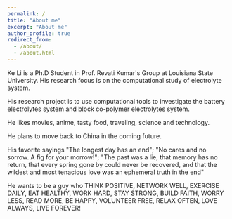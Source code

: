 ```yaml
---
permalink: /
title: "About me"
excerpt: "About me"
author_profile: true
redirect_from: 
  - /about/
  - /about.html
---
```


Ke Li is a Ph.D Student in Prof. Revati Kumar's Group at Louisiana State University. His research focus is on the computational study of electrolyte system.

His research project is to use computational tools to investigate the battery electrolytes system and block co-polymer electrolytes system.

He likes movies, anime, tasty food, traveling, science and technology.

He plans to move back to China in the coming future.

His favorite sayings "The longest day has an end"; "No cares and no sorrow. A fig for your morrow!"; "The past was a lie, that memory has no return, that every spring gone by could never be recovered, and that the wildest and most tenacious love was an ephemeral truth in the end"

He wants to be a guy who THINK POSITIVE, NETWORK WELL, EXERCISE DAILY, EAT HEALTHY, WORK HARD, STAY STRONG, BUILD FAITH, WORRY LESS, READ MORE, BE HAPPY, VOLUNTEER FREE, RELAX OFTEN, LOVE ALWAYS, LIVE FOREVER!



